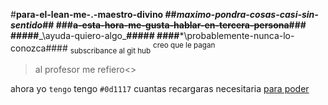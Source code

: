 #**para-el-lean-me-.-maestro-divino
##*maximo-pondra-cosas-casi-sin-sentido*##
###~~a-esta-hora-me-gusta-hablar-en-tercera-persona~~###
<br>
#####**_\ayuda-quiero-algo\_**#####
####***\probablemente-nunca-lo-conozca\####
	<sub>subscribance al git hub</sub>
<sup>creo que le pagan</sup>
>al profesor me refiero<>

ahora yo `tengo` tengo
`#0d1117` cuantas recargaras necesitaria
[para poder](https://tirar.github/)











